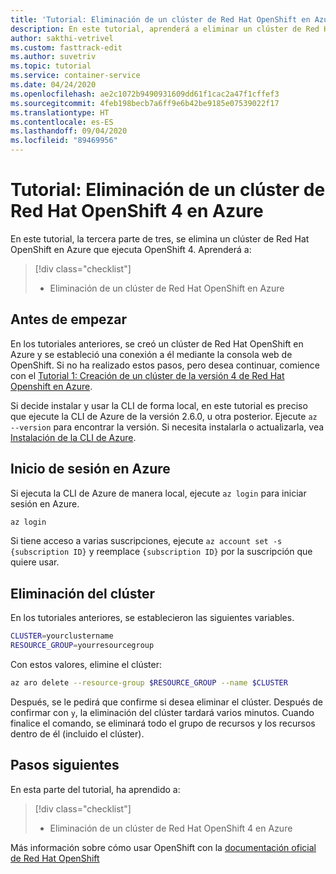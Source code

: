 ```yaml
---
title: 'Tutorial: Eliminación de un clúster de Red Hat OpenShift en Azure'
description: En este tutorial, aprenderá a eliminar un clúster de Red Hat OpenShift en Azure mediante la CLI de Azure
author: sakthi-vetrivel
ms.custom: fasttrack-edit
ms.author: suvetriv
ms.topic: tutorial
ms.service: container-service
ms.date: 04/24/2020
ms.openlocfilehash: ae2c1072b9490931609dd61f1cac2a47f1cffef3
ms.sourcegitcommit: 4feb198becb7a6ff9e6b42be9185e07539022f17
ms.translationtype: HT
ms.contentlocale: es-ES
ms.lasthandoff: 09/04/2020
ms.locfileid: "89469956"
---
```

# <a name="tutorial-delete-an-azure-red-hat-openshift-4-cluster"></a>Tutorial: Eliminación de un clúster de Red Hat OpenShift 4 en Azure

En este tutorial, la tercera parte de tres, se elimina un clúster de Red Hat OpenShift en Azure que ejecuta OpenShift 4. Aprenderá a:

> [!div class="checklist"]
> * Eliminación de un clúster de Red Hat OpenShift en Azure


## <a name="before-you-begin"></a>Antes de empezar

En los tutoriales anteriores, se creó un clúster de Red Hat OpenShift en Azure y se estableció una conexión a él mediante la consola web de OpenShift. Si no ha realizado estos pasos, pero desea continuar, comience con el [Tutorial 1: Creación de un clúster de la versión 4 de Red Hat Openshift en Azure](tutorial-create-cluster.md).

Si decide instalar y usar la CLI de forma local, en este tutorial es preciso que ejecute la CLI de Azure de la versión 2.6.0, u otra posterior. Ejecute `az --version` para encontrar la versión. Si necesita instalarla o actualizarla, vea [Instalación de la CLI de Azure](/cli/azure/install-azure-cli?view=azure-cli-latest).

## <a name="sign-in-to-azure"></a>Inicio de sesión en Azure

Si ejecuta la CLI de Azure de manera local, ejecute `az login` para iniciar sesión en Azure.

```bash
az login
```

Si tiene acceso a varias suscripciones, ejecute `az account set -s {subscription ID}` y reemplace `{subscription ID}` por la suscripción que quiere usar.

## <a name="delete-the-cluster"></a>Eliminación del clúster

En los tutoriales anteriores, se establecieron las siguientes variables.

```bash
CLUSTER=yourclustername
RESOURCE_GROUP=yourresourcegroup
```

Con estos valores, elimine el clúster:

```bash
az aro delete --resource-group $RESOURCE_GROUP --name $CLUSTER
```

Después, se le pedirá que confirme si desea eliminar el clúster. Después de confirmar con `y`, la eliminación del clúster tardará varios minutos. Cuando finalice el comando, se eliminará todo el grupo de recursos y los recursos dentro de él (incluido el clúster).

## <a name="next-steps"></a>Pasos siguientes

En esta parte del tutorial, ha aprendido a:
> [!div class="checklist"]
> * Eliminación de un clúster de Red Hat OpenShift 4 en Azure

Más información sobre cómo usar OpenShift con la [documentación oficial de Red Hat OpenShift](https://www.openshift.com/try)